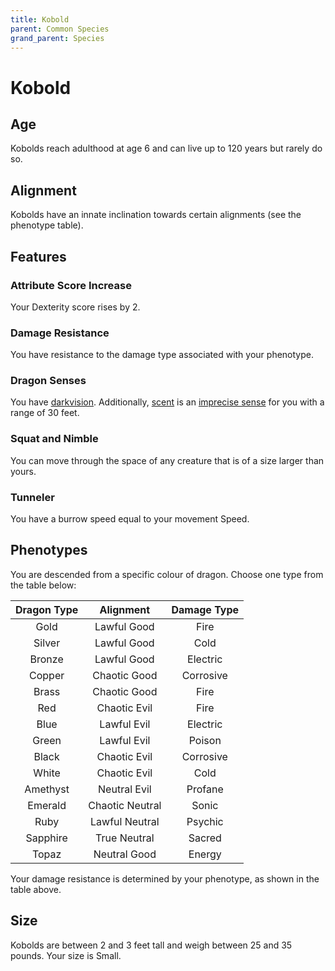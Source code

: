 ```yaml
---
title: Kobold
parent: Common Species
grand_parent: Species
---
```


# Kobold

## Age
Kobolds reach adulthood at age 6 and can live up to 120 years but rarely do so.

## Alignment
Kobolds have an innate inclination towards certain alignments (see the phenotype table).

## Features

### Attribute Score Increase
Your Dexterity score rises by 2.

### Damage Resistance
You have resistance to the damage type associated with your phenotype.

### Dragon Senses
You have [darkvision](https://stormchaserroleplaying.com/stormchaserRPG/General/Perception/Special/#darkvision). Additionally, [scent](https://stormchaserroleplaying.com/stormchaserRPG/General/Perception/Special/#scent) is an [imprecise sense](https://stormchaserroleplaying.com/stormchaserRPG/General/Perception/Senses/#imprecise-senses) for you with a range of 30 feet.

### Squat and Nimble
You can move through the space of any creature that is of a size larger than yours.

### Tunneler
You have a burrow speed equal to your movement Speed.

## Phenotypes
You are descended from a specific colour of dragon. Choose one type from the table below:

| Dragon Type | Alignment | Damage Type |
|:-----------:|:---------:|:-----------:|
| Gold     | Lawful Good     | Fire      |
| Silver   | Lawful Good     | Cold      |
| Bronze   | Lawful Good     | Electric  |
| Copper   | Chaotic Good    | Corrosive |
| Brass    | Chaotic Good    | Fire      |
| Red      | Chaotic Evil    | Fire      |
| Blue     | Lawful Evil     | Electric  |
| Green    | Lawful Evil     | Poison    |
| Black    | Chaotic Evil    | Corrosive |
| White    | Chaotic Evil    | Cold      |
| Amethyst | Neutral Evil    | Profane   |
| Emerald  | Chaotic Neutral | Sonic     |
| Ruby     | Lawful Neutral  | Psychic   |
| Sapphire | True Neutral    | Sacred    |
| Topaz    | Neutral Good    | Energy    |

Your damage resistance is determined by your phenotype, as shown in the table above.

## Size
Kobolds are between 2 and 3 feet tall and weigh between 25 and 35 pounds. Your size is Small.
